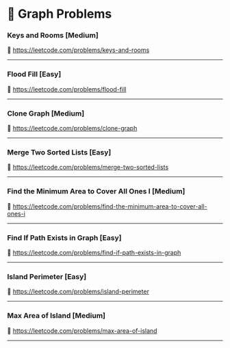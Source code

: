 # 🔗 Graph Problems

### Keys and Rooms [Medium]

🔗 https://leetcode.com/problems/keys-and-rooms

---

### Flood Fill [Easy]

🔗 https://leetcode.com/problems/flood-fill

---

### Clone Graph [Medium]

🔗 https://leetcode.com/problems/clone-graph

---

### Merge Two Sorted Lists [Easy]

🔗 https://leetcode.com/problems/merge-two-sorted-lists

---

### Find the Minimum Area to Cover All Ones I [Medium]

🔗 https://leetcode.com/problems/find-the-minimum-area-to-cover-all-ones-i

---

### Find If Path Exists in Graph [Easy]

🔗 https://leetcode.com/problems/find-if-path-exists-in-graph

---

### Island Perimeter [Easy]

🔗 https://leetcode.com/problems/island-perimeter

---

### Max Area of Island [Medium]

🔗 https://leetcode.com/problems/max-area-of-island

---
